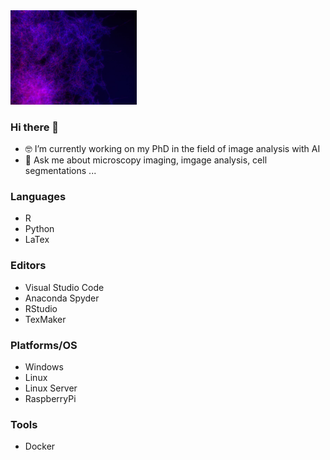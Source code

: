 
<picture style="display: block; margin: auto;">
  <source media="(prefers-color-scheme: dark)" width="40%"  srcset="Images/Bild1.jpg">
  <source media="(prefers-color-scheme: light)" width="40%" srcset="Images/BF.jpg">
  <img alt="Shows microscopic image of fungy dyed with fluorescent probes" width="40%" src="Images/Bild1.jpg">
</picture>


### Hi there 👋

- 🤓 I’m currently working on my PhD in the field of image analysis with AI
- 🔬 Ask me about microscopy imaging, imgage analysis, cell segmentations ...

### Languages

- R
- Python
- LaTex

### Editors

- Visual Studio Code
- Anaconda Spyder
- RStudio
- TexMaker

### Platforms/OS

- Windows
- Linux
- Linux Server
- RaspberryPi

### Tools

- Docker

<!--
**AlexandraLoewe/AlexandraLoewe** is a ✨ _special_ ✨ repository because its `README.md` (this file) appears on your GitHub profile.

Here are some ideas to get you started:

- 🔭 I’m currently working on ...
- 🌱 I’m currently learning ...
- 👯 I’m looking to collaborate on ...
- 🤔 I’m looking for help with ...
- 💬 Ask me about ...
- 📫 How to reach me: ...
- 😄 Pronouns: ...
- ⚡ Fun fact: ...
-->

